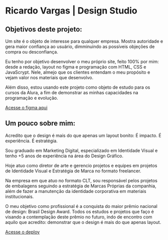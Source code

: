 # Ricardo Vargas | Design Studio

## Objetivos deste projeto:
Um site é o objeto de interesse para qualquer empresa. Mostra autoridade e gera maior confiança ao usuário, dimminuindo as possíveis objeções de compra ou desconfiança.

Eu tenho por objetivo desenvolver o meu próprio site, feito 100% por mim: desde a redação, layout no figma e programação com HTML, CSS e JavaScrypt.
Nele, almejo que os clientes entendam o meu propósito e vejam valor nos materiais que desenvolvo.

Além disso, estou usando este projeto como objeto de estudo para os cursos da Alura, a fim de demonstrar as minhas capacidades na programação e evolução.

[Acesse o figma aqui](https://www.figma.com/proto/cSKmlXrCaqQFOxy00AQJcH/Est%C3%BAdio-Design-v2.0?page-id=153%3A2715&type=design&node-id=153-3016&viewport=-90%2C19%2C0.2&t=tq7zQG8pyUfEijir-1&scaling=scale-down&mode=design)

## Um pouco sobre mim:
Acredito que o design é mais do que apenas um layout bonito: É impacto. É experiência. É estratégia.

Sou graduado em Marketing Digital, especializado em Identidade Visual e tenho +5 anos de experiência na área do Design Gráfico.

Hoje atuo como diretor de arte e gerencio projetos e equipes em projetos de Identidade Visual e Estratégia de Marca no formato freelancer.

Na empresa em que atuo no formato CLT, sou responsável pelos projetos de embalagens seguindo a estratégia de Marcas Próprias da companhia, além de fazer a manutenção da identidade corporativa em materiais institucionais.

O meu objetivo como profissional é a conquista do maior prêmio nacional de design: Brasil Design Award. Todos os estudos e projetos que faço é visando a contemplação deste prêmio no futuro, indo de encontro com aquilo que acredito: demonstrar que o design é mais do que apenas layout.

[Acesse o deploy](https://studio.vercel.app/)